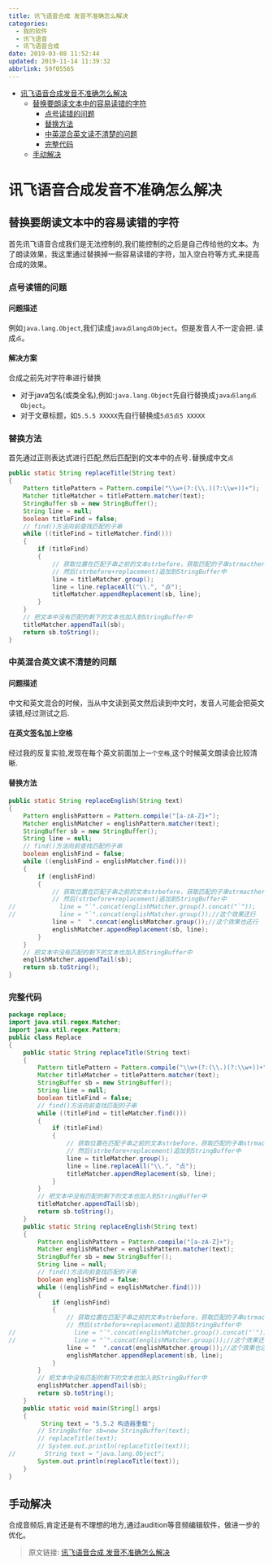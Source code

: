 ```yaml
---
title: 讯飞语音合成 发音不准确怎么解决
categories: 
  - 我的软件
  - 讯飞语音
  - 讯飞语音合成
date: 2019-03-08 11:52:44
updated: 2019-11-14 11:39:32
abbrlink: 59f05565
---
```

<div id='my_toc'>

- [讯飞语音合成发音不准确怎么解决](/blog/59f05565/#讯飞语音合成发音不准确怎么解决)
    - [替换要朗读文本中的容易读错的字符](/blog/59f05565/#替换要朗读文本中的容易读错的字符)
        - [点号读错的问题](/blog/59f05565/#点号读错的问题)
        - [替换方法](/blog/59f05565/#替换方法)
        - [中英混合英文读不清楚的问题](/blog/59f05565/#中英混合英文读不清楚的问题)
        - [完整代码](/blog/59f05565/#完整代码)
    - [手动解决](/blog/59f05565/#手动解决)

</div>
<!--more-->
<script>if (navigator.platform.toLowerCase() == 'win32'){document.getElementById('my_toc').style.display = 'none';}</script>

<!--end-->
# 讯飞语音合成发音不准确怎么解决 #
## 替换要朗读文本中的容易读错的字符 ##
首先讯飞语音合成我们是无法控制的,我们能控制的之后是自己传给他的文本。为了朗读效果，我这里通过替换掉一些容易读错的字符，加入空白符等方式,来提高合成的效果。
### 点号读错的问题 ###
#### 问题描述 ####
例如`java.lang.Object`,我们读成`java点lang点Object`。但是发音人不一定会把`.`读成`点`。
#### 解决方案 ####
合成之前先对字符串进行替换
- 对于java包名(或类全名),例如:`java.lang.Object`先自行替换成`java点lang点Object`。
- 对于文章标题，如`5.5.5 XXXXX`先自行替换成`5点5点5 XXXXX`


### 替换方法 ###
首先通过正则表达式进行匹配,然后匹配到的文本中的点号`.`替换成中文`点`
```java
public static String replaceTitle(String text)
{
    Pattern titlePattern = Pattern.compile("\\w+(?:(\\.)(?:\\w+))+");
    Matcher titleMatcher = titlePattern.matcher(text);
    StringBuffer sb = new StringBuffer();
    String line = null;
    boolean titleFind = false;
    // find()方法向前查找匹配的子串
    while ((titleFind = titleMatcher.find()))
    {
        if (titleFind)
        {
            // 获取位置在匹配子串之前的文本strbefore，获取匹配的子串strmacther，然后把匹配的子串strmacther替换为replacement，
            // 然后(strbefore+replacement)追加到StringBuffer中
            line = titleMatcher.group();
            line = line.replaceAll("\\.", "点");
            titleMatcher.appendReplacement(sb, line);
        }
    }
    // 把文本中没有匹配的剩下的文本也加入到StringBuffer中
    titleMatcher.appendTail(sb);
    return sb.toString();
}
```
### 中英混合英文读不清楚的问题 ###
#### 问题描述 ####
中文和英文混合的时候，当从中文读到英文然后读到中文时，发音人可能会把英文读错,经过测试之后.
#### 在英文签名加上空格 ####
经过我的反复实验,发现在每个英文前面加上`一个空格`,这个时候英文朗读会比较清晰.
#### 替换方法 ####
```java
public static String replaceEnglish(String text)
{
    Pattern englishPattern = Pattern.compile("[a-zA-Z]+");
    Matcher englishMatcher = englishPattern.matcher(text);
    StringBuffer sb = new StringBuffer();
    String line = null;
    // find()方法向前查找匹配的子串
    boolean englishFind = false;
    while ((englishFind = englishMatcher.find()))
    {
        if (englishFind)
        {
            // 获取位置在匹配子串之前的文本strbefore，获取匹配的子串strmacther，然后把匹配的子串strmacther替换为replacement，
            // 然后(strbefore+replacement)追加到StringBuffer中
//            line = "`".concat(englishMatcher.group().concat("`"));
//            line = "`".concat(englishMatcher.group());//这个效果还行
            line = "  ".concat(englishMatcher.group());//这个效果也还行
            englishMatcher.appendReplacement(sb, line);
        }
    }
    // 把文本中没有匹配的剩下的文本也加入到StringBuffer中
    englishMatcher.appendTail(sb);
    return sb.toString();
}
```
### 完整代码 ###
```java
package replace;
import java.util.regex.Matcher;
import java.util.regex.Pattern;
public class Replace
{
    public static String replaceTitle(String text)
    {
        Pattern titlePattern = Pattern.compile("\\w+(?:(\\.)(?:\\w+))+");
        Matcher titleMatcher = titlePattern.matcher(text);
        StringBuffer sb = new StringBuffer();
        String line = null;
        boolean titleFind = false;
        // find()方法向前查找匹配的子串
        while ((titleFind = titleMatcher.find()))
        {
            if (titleFind)
            {
                // 获取位置在匹配子串之前的文本strbefore，获取匹配的子串strmacther，然后把匹配的子串strmacther替换为replacement，
                // 然后(strbefore+replacement)追加到StringBuffer中
                line = titleMatcher.group();
                line = line.replaceAll("\\.", "点");
                titleMatcher.appendReplacement(sb, line);
            }
        }
        // 把文本中没有匹配的剩下的文本也加入到StringBuffer中
        titleMatcher.appendTail(sb);
        return sb.toString();
    }
    public static String replaceEnglish(String text)
    {
        Pattern englishPattern = Pattern.compile("[a-zA-Z]+");
        Matcher englishMatcher = englishPattern.matcher(text);
        StringBuffer sb = new StringBuffer();
        String line = null;
        // find()方法向前查找匹配的子串
        boolean englishFind = false;
        while ((englishFind = englishMatcher.find()))
        {
            if (englishFind)
            {
                // 获取位置在匹配子串之前的文本strbefore，获取匹配的子串strmacther，然后把匹配的子串strmacther替换为replacement，
                // 然后(strbefore+replacement)追加到StringBuffer中
//                line = "`".concat(englishMatcher.group().concat("`"));
//                line = "`".concat(englishMatcher.group());//这个效果还行
                line = "  ".concat(englishMatcher.group());//这个效果也还行
                englishMatcher.appendReplacement(sb, line);
            }
        }
        // 把文本中没有匹配的剩下的文本也加入到StringBuffer中
        englishMatcher.appendTail(sb);
        return sb.toString();
    }
    public static void main(String[] args)
    {
         String text = "5.5.2 构造器重载";
        // StringBuffer sb=new StringBuffer(text);
        // replaceTitle(text);
        // System.out.println(replaceTitle(text));
//        String text = "java.lang.Object";
        System.out.println(replaceTitle(text));
    }
}

```
## 手动解决 ##
合成音频后,肯定还是有不理想的地方,通过audition等音频编辑软件，做进一步的优化。

>原文链接: [讯飞语音合成 发音不准确怎么解决](https://lanlan2017.github.io/blog/59f05565/)

